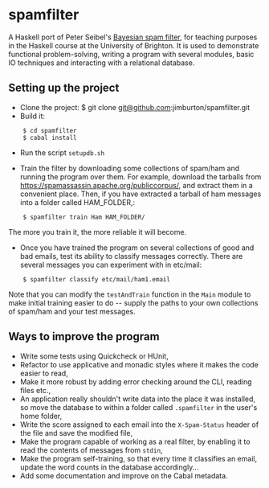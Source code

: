 spamfilter
=========

A Haskell port of Peter Seibel's [Bayesian spam filter](http://www.gigamonkeys.com/book/practical-a-spam-filter.html), for teaching purposes in the Haskell course at the University of Brighton. It is used to demonstrate functional problem-solving, writing a program with several modules, basic IO techniques and interacting with a relational database. 

Setting up the project
----------------------

* Clone the project:
    $ git clone git@github.com:jimburton/spamfilter.git
* Build it:
```
    $ cd spamfilter
    $ cabal install
```
* Run the script `setupdb.sh`

* Train the filter by downloading some collections of spam/ham and running the program over them. For example, download the tarballs from https://spamassassin.apache.org/publiccorpus/, and extract them in a convenient place. Then, if you have extracted a tarball of ham messages into a folder called HAM_FOLDER,:
```    
    $ spamfilter train Ham HAM_FOLDER/
```  
  The more you train it, the more reliable it will become.
* Once you have trained the program on several collections of good and bad emails, test its ability to classify messages correctly. There are several messages you can experiment with in etc/mail:
```   
    $ spamfilter classify etc/mail/ham1.email
```
Note that you can modify the `testAndTrain` function in the `Main` module to make initial training easier to do -- supply the paths to your own collections of spam/ham and your test messages.

Ways to improve the program
---------------------------

* Write some tests using Quickcheck or HUnit,
* Refactor to use applicative and monadic styles where it makes the code easier to read,
* Make it more robust by adding error checking around the CLI, reading files etc.,
* An application really shouldn't write data into the place it was installed, so move the database to within a folder called `.spamfilter` in the user's home folder, 
* Write the score assigned to each email into the `X-Spam-Status` header of the file and save the modified file,
* Make the program capable of working as a real filter, by enabling it to read the contents of messages from `stdin`,
* Make the program self-training, so that every time it classifies an email, update the word counts in the database accordingly... 
* Add some documentation and improve on the Cabal metadata.


